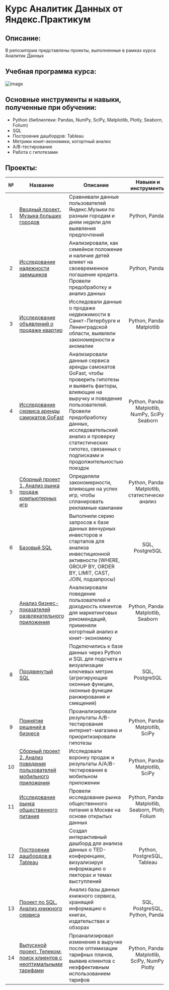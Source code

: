 # Курс Аналитик Данных от Яндекс.Практикум

## Описание:
В репозитории представлены проекты, выполненные в рамках курса Аналитик Данных

## Учебная программа курса:
![image](https://github.com/user-attachments/assets/a19a9b2f-8531-4109-a436-8692da2ecb71)

## Основные инструменты и навыки, полученные при обучении:
- Python (библиотеки: Pandas, NumPy, SciPy, Matplotlib, Plotly, Seaborn, Folium)
- SQL
- Построение дашбордов: Tableau
- Метрики юнит-экономики, когортный анализ
- А/В-тестирование
- Работа с гипотезами
  
## Проекты:

№ | Название | Описание | Навыки и инструменты |
| :---------------------------: | --------------------------- |--------------------------- | :---------------------------: |
| 1 | [Вводный проект. Музыка больших городов](https://github.com/Senya600/Yandex-Practicum-Data-Analyst/tree/main/%D0%9F%D1%80%D0%BE%D0%B5%D0%BA%D1%82%201.%20%D0%9C%D1%83%D0%B7%D1%8B%D0%BA%D0%B0%20%D0%B1%D0%BE%D0%BB%D1%8C%D1%88%D0%B8%D1%85%20%D0%B3%D0%BE%D1%80%D0%BE%D0%B4%D0%BE%D0%B2)| Сравнивали данные пользователей Яндекс.Музыки по разным городам и дням недели для выявления предпочтений | Python, Pandas |
| 2 | [Исследование надежности заемщиков](https://github.com/Senya600/Yandex-Practicum-Data-Analyst/tree/main/%D0%9F%D1%80%D0%BE%D0%B5%D0%BA%D1%82%202.%20%D0%98%D1%81%D1%81%D0%BB%D0%B5%D0%B4%D0%BE%D0%B2%D0%B0%D0%BD%D0%B8%D0%B5%20%D0%BD%D0%B0%D0%B4%D0%B5%D0%B6%D0%BD%D0%BE%D1%81%D1%82%D0%B8%20%D0%B7%D0%B0%D0%B5%D0%BC%D1%89%D0%B8%D0%BA%D0%BE%D0%B2) | Анализировали, как семейное положение и наличие детей влияет на своевременное погашение кредита. Провели предобработку и анализ данных | Python, Pandas |
| 3 | [Исследование объявлений о продаже квартир](https://github.com/Senya600/Yandex-Practicum-Data-Analyst/tree/main/%D0%9F%D1%80%D0%BE%D0%B5%D0%BA%D1%82%203.%20%20%D0%98%D1%81%D1%81%D0%BB%D0%B5%D0%B4%D0%BE%D0%B2%D0%B0%D0%BD%D0%B8%D0%B5%20%D0%BE%D0%B1%D1%8A%D1%8F%D0%B2%D0%BB%D0%B5%D0%BD%D0%B8%D0%B9%20%D0%BE%20%D0%BF%D1%80%D0%BE%D0%B4%D0%B0%D0%B6%D0%B5%20%D0%BA%D0%B2%D0%B0%D1%80%D1%82%D0%B8%D1%80) | Исследовали данные о продаже недвижимости в Санкт-Петербурге и Ленинградской области, выявляли закономерности и аномалии | Python, Pandas, Matplotlib |
| 4 | [Исследование сервиса аренды самокатов GoFast](https://github.com/Senya600/Yandex-Practicum-Data-Analyst/tree/main/%D0%9F%D1%80%D0%BE%D0%B5%D0%BA%D1%82%204.%20%D0%98%D1%81%D1%81%D0%BB%D0%B5%D0%B4%D0%BE%D0%B2%D0%B0%D0%BD%D0%B8%D0%B5%20%D1%81%D0%B5%D1%80%D0%B2%D0%B8%D1%81%D0%B0%20%D0%B0%D1%80%D0%B5%D0%BD%D0%B4%D1%8B%20%D1%81%D0%B0%D0%BC%D0%BE%D0%BA%D0%B0%D1%82%D0%BE%D0%B2%20GoFast) | Анализировали данные сервиса аренды самокатов GoFast, чтобы проверить гипотезы и выявить факторы, влияющие на выручку и поведение пользователей. Провели предобработку данных, исследовательский анализ и проверку статистических гипотез, связанных с подписками и продолжительностью поездок | Python, Pandas, Matplotlib, NumPy, SciPy, Seaborn |
| 5 | [Сборный проект 1. Анализ рынка продаж компьютерных игр](https://github.com/Senya600/Yandex-Practicum-Data-Analyst/tree/main/%D0%A1%D0%B1%D0%BE%D1%80%D0%BD%D1%8B%D0%B9%20%D0%BF%D1%80%D0%BE%D0%B5%D0%BA%D1%82%201.%20%D0%90%D0%BD%D0%B0%D0%BB%D0%B8%D0%B7%20%D1%80%D1%8B%D0%BD%D0%BA%D0%B0%20%D0%BF%D1%80%D0%BE%D0%B4%D0%B0%D0%B6%20%D0%BA%D0%BE%D0%BC%D0%BF%D1%8C%D1%8E%D1%82%D0%B5%D1%80%D0%BD%D1%8B%D1%85%20%D0%B8%D0%B3%D1%80) | Определяли закономерности, влияющие на успех игр, чтобы спланировать рекламные кампании | Python, Pandas, Matplotlib, статистический анализ |
| 6 | [Базовый SQL](https://github.com/Senya600/Yandex-Practicum-Data-Analyst/tree/main/%D0%9F%D1%80%D0%BE%D0%B5%D0%BA%D1%82%206.%20%D0%91%D0%B0%D0%B7%D0%BE%D0%B2%D1%8B%D0%B9%20SQL) | Выполнили серию запросов к базе данных венчурных инвесторов и стартапов для анализа инвестиционной активности (WHERE, GROUP BY, ORDER BY, LIMIT, CAST, JOIN, подзапросы) | SQL, PostgreSQL |
| 7 | [Анализ бизнес-показателей развлекательного приложения](https://github.com/Senya600/Yandex-Practicum-Data-Analyst/tree/main/%D0%9F%D1%80%D0%BE%D0%B5%D0%BA%D1%82%207.%20%D0%90%D0%BD%D0%B0%D0%BB%D0%B8%D0%B7%20%D0%B1%D0%B8%D0%B7%D0%BD%D0%B5%D1%81-%D0%BF%D0%BE%D0%BA%D0%B0%D0%B7%D0%B0%D1%82%D0%B5%D0%BB%D0%B5%D0%B9%20%D1%80%D0%B0%D0%B7%D0%B2%D0%BB%D0%B5%D0%BA%D0%B0%D1%82%D0%B5%D0%BB%D1%8C%D0%BD%D0%BE%D0%B3%D0%BE%20%D0%BF%D1%80%D0%B8%D0%BB%D0%BE%D0%B6%D0%B5%D0%BD%D0%B8%D1%8F) | Анализировали поведение пользователей и доходность клиентов для маркетинговых рекомендаций, применяли когортный анализ и юнит-экономику | Python, Pandas, Matplotlib, Seaborn |
| 8 | [Продвинутый SQL](https://github.com/Senya600/Yandex-Practicum-Data-Analyst/tree/main/%D0%9F%D1%80%D0%BE%D0%B5%D0%BA%D1%82%208.%20%D0%9F%D1%80%D0%BE%D0%B4%D0%B2%D0%B8%D0%BD%D1%83%D1%82%D1%8B%D0%B9%20SQL) | Подключились к базе данных через Python и SQL для подсчета и визуализации ключевых метрик (агрегирующие оконные функции, оконные функции ранжирования и смещения) | SQL, PostgreSQL |
| 9 | [Принятие решений в бизнесе](https://github.com/Senya600/Yandex-Practicum-Data-Analyst/tree/main/%D0%9F%D1%80%D0%BE%D0%B5%D0%BA%D1%82%209.%20%D0%9F%D1%80%D0%B8%D0%BD%D1%8F%D1%82%D0%B8%D0%B5%20%D1%80%D0%B5%D1%88%D0%B5%D0%BD%D0%B8%D0%B9%20%D0%B2%20%D0%B1%D0%B8%D0%B7%D0%BD%D0%B5%D1%81%D0%B5) | Проанализировали результаты A/B-тестирования интернет-магазина и приоритизировали гипотезы | Python, Pandas, Matplotlib, SciPy |
| 10 | [Сборный проект 2. Анализ поведения пользователей мобильного приложения](https://github.com/Senya600/Yandex-Practicum-Data-Analyst/tree/main/%D0%A1%D0%B1%D0%BE%D1%80%D0%BD%D1%8B%D0%B9%20%D0%BF%D1%80%D0%BE%D0%B5%D0%BA%D1%82%202.%20%D0%90%D0%BD%D0%B0%D0%BB%D0%B8%D0%B7%20%D0%BF%D0%BE%D0%B2%D0%B5%D0%B4%D0%B5%D0%BD%D0%B8%D1%8F%20%D0%BF%D0%BE%D0%BB%D1%8C%D0%B7%D0%BE%D0%B2%D0%B0%D1%82%D0%B5%D0%BB%D0%B5%D0%B9%20%D0%BC%D0%BE%D0%B1%D0%B8%D0%BB%D1%8C%D0%BD%D0%BE%D0%B3%D0%BE%20%D0%BF%D1%80%D0%B8%D0%BB%D0%BE%D0%B6%D0%B5%D0%BD%D0%B8%D1%8F) | Исследовали воронку продаж и результаты A/A/B-тестирования в мобильном приложении | Python, Pandas, Matplotlib, SciPy |
| 11 | [Исследование рынка общественного питания](https://github.com/Senya600/Yandex-Practicum-Data-Analyst/tree/main/%D0%9F%D1%80%D0%BE%D0%B5%D0%BA%D1%82%2011.%20%D0%98%D1%81%D1%81%D0%BB%D0%B5%D0%B4%D0%BE%D0%B2%D0%B0%D0%BD%D0%B8%D0%B5%20%D1%80%D1%8B%D0%BD%D0%BA%D0%B0%20%D0%BE%D0%B1%D1%89%D0%B5%D1%81%D1%82%D0%B2%D0%B5%D0%BD%D0%BD%D0%BE%D0%B3%D0%BE%20%D0%BF%D0%B8%D1%82%D0%B0%D0%BD%D0%B8%D1%8F) | Провели исследование рынка общественного питания в Москве на основе открытых данных | Python, Pandas, Matplotlib, Seaborn, Plotly, Folium |
| 12 | [Построение дашбордов в Tableau](https://github.com/Senya600/Yandex-Practicum-Data-Analyst/tree/main/%D0%9F%D1%80%D0%BE%D0%B5%D0%BA%D1%82%2012.%20%D0%9F%D0%BE%D1%81%D1%82%D1%80%D0%BE%D0%B5%D0%BD%D0%B8%D0%B5%20%D0%B4%D0%B0%D1%88%D0%B1%D0%BE%D1%80%D0%B4%D0%BE%D0%B2%20%D0%B2%20%20Tableau) | Создал интерактивный дашборд для анализа данных о TED-конференциях, визуализируя информацию о лекторах и темах выступлений | Python, PostgreSQL, Tableau |
| 13 | [Проект по SQL. Анализ книжного сервиса](https://github.com/Senya600/Yandex-Practicum-Data-Analyst/tree/main/%D0%9F%D1%80%D0%BE%D0%B5%D0%BA%D1%82%2013.%20%D0%9F%D1%80%D0%BE%D0%B5%D0%BA%D1%82%20%D0%BF%D0%BE%20SQL.%20%D0%90%D0%BD%D0%B0%D0%BB%D0%B8%D0%B7%20%D0%BA%D0%BD%D0%B8%D0%B6%D0%BD%D0%BE%D0%B3%D0%BE%20%D1%81%D0%B5%D1%80%D0%B2%D0%B8%D1%81%D0%B0) | Анализ базы данных книжного сервиса, хранящей информацию о книгах, издательствах и обзорах | SQL, PostgreSQL, Python, Pandas |
| 14 | [Выпускной проект. Телеком: поиск клиентов с неоптимальными тарифами](https://github.com/Senya600/Yandex-Practicum-Data-Analyst/tree/main/%D0%9F%D1%80%D0%BE%D0%B5%D0%BA%D1%82%2014.%20%D0%92%D1%8B%D0%BF%D1%83%D1%81%D0%BA%D0%BD%D0%BE%D0%B9%20%D0%BF%D1%80%D0%BE%D0%B5%D0%BA%D1%82.%20%D0%A2%D0%B5%D0%BB%D0%B5%D0%BA%D0%BE%D0%BC%3A%20%D0%BF%D0%BE%D0%B8%D1%81%D0%BA%20%D0%BA%D0%BB%D0%B8%D0%B5%D0%BD%D1%82%D0%BE%D0%B2%20%D1%81%20%D0%BD%D0%B5%D0%BE%D0%BF%D1%82%D0%B8%D0%BC%D0%B0%D0%BB%D1%8C%D0%BD%D1%8B%D0%BC%D0%B8%20%D1%82%D0%B0%D1%80%D0%B8%D1%84%D0%B0%D0%BC%D0%B8) | Проанализировал изменения в выручке после оптимизации тарифных планов, выявив клиентов с неэффективным использованием тарифов | Python, Pandas, Matplotlib, SciPy, NumPy, Plotly |

